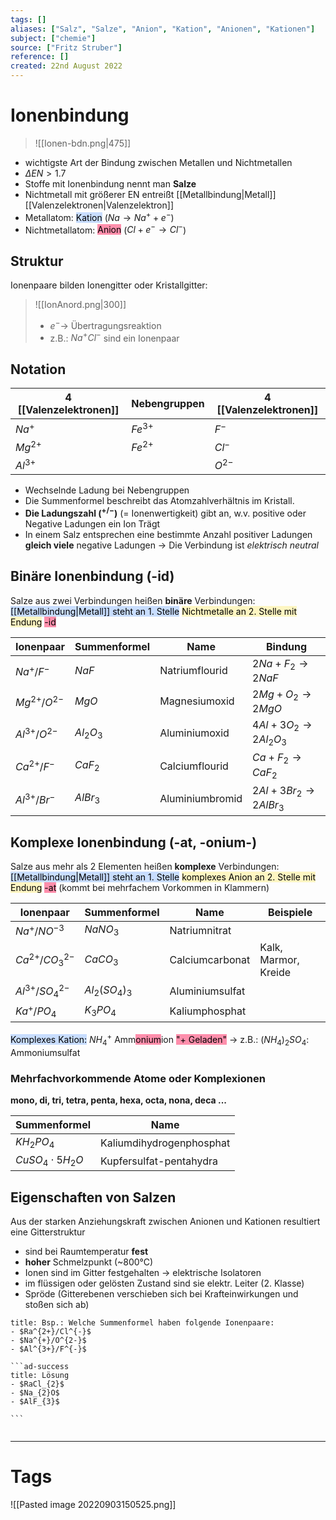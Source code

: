```yaml
---
tags: []
aliases: ["Salz", "Salze", "Anion", "Kation", "Anionen", "Kationen"]
subject: ["chemie"]
source: ["Fritz Struber"]
reference: []
created: 22nd August 2022
---
```


# Ionenbindung
>![[Ionen-bdn.png|475]]
- wichtigste Art der Bindung zwischen Metallen und Nichtmetallen
- $\Delta EN > 1.7$
- Stoffe mit Ionenbindung nennt man **Salze**
- Nichtmetall mit größerer EN entreißt [[Metallbindung|Metall]] [[Valenzelektronen|Valenzelektron]]
- Metallatom: <mark style="background: #ADCCFFA6;">Kation</mark> ($Na\longrightarrow Na^{+}+e^{-}$)
- Nichtmetallatom: <mark style="background: #FF5582A6;">Anion</mark> ($Cl+e^{-}\longrightarrow Cl^{-}$)

## Struktur
Ionenpaare bilden Ionengitter  oder Kristallgitter:
>![[IonAnord.png|300]]
> - $e^{-} \rightarrow$  Übertragungsreaktion
> - z.B.: $Na^{+}Cl^{-}$ sind ein Ionenpaar

## Notation
|  4 [[Valenzelektronen]] | Nebengruppen |  4 [[Valenzelektronen]] |
| -------------------- | ------------ | --------------------- |
| $Na^{+}$             | $Fe^{3+}$    | $F^{-}$               |
| $Mg^{2+}$            | $Fe^{2+}$    | $Cl^{-}$              |
| $Al^{3+}$            |              | $O^{2-}$              |
- Wechselnde Ladung bei Nebengruppen
- Die Summenformel beschreibt das Atomzahlverhältnis im Kristall.
- **Die Ladungszahl ($^{+/-}$)** (= Ionenwertigkeit) gibt an, w.v. positive oder Negative Ladungen ein Ion Trägt
- In einem Salz entsprechen eine bestimmte Anzahl positiver Ladungen **gleich viele** negative Ladungen $\rightarrow$ Die Verbindung ist *elektrisch neutral*

## Binäre Ionenbindung (-id)
Salze aus zwei Verbindungen heißen **binäre** Verbindungen:
<mark style="background: #ADCCFFA6;">[[Metallbindung|Metall]] steht an 1. Stelle</mark>
<mark style="background: #FFF3A3A6;">Nichtmetalle an 2. Stelle mit Endung</mark> <mark style="background: #FF5582A6;">-id</mark> 

| Ionenpaar        | Summenformel  | Name            | Bindung                                  |
| ---------------- | ------------- | --------------- | ---------------------------------------- |
| $Na^{+}/F^{-}$   | $NaF$         | Natriumflourid  | $2Na+F_{2}\longrightarrow 2NaF$          |
| $Mg^{2+}/O^{2-}$ | $MgO$         | Magnesiumoxid   | $2Mg+O_{2}\longrightarrow 2MgO$          |
| $Al^{3+}/O^{2-}$ | $Al_{2}O_{3}$ | Aluminiumoxid   | $4Al+3O_{2}\longrightarrow 2Al_{2}O_{3}$ |
| $Ca^{2+}/F^{-}$  | $CaF_2$       | Calciumflourid  | $Ca+F_{2}\longrightarrow CaF_{2}$        |
| $Al^{3+}/Br^{-}$ | $AlBr_{3}$    | Aluminiumbromid | $2Al + 3Br_2\longrightarrow 2AlBr_{3}$                                        |

## Komplexe Ionenbindung (-at, -onium-)
Salze aus mehr als 2 Elementen heißen **komplexe** Verbindungen:
<mark style="background: #ADCCFFA6;">[[Metallbindung|Metall]] steht an 1. Stelle</mark>
<mark style="background: #FFF3A3A6;">komplexes Anion an 2. Stelle mit Endung</mark> <mark style="background: #FF5582A6;">-at</mark> (kommt bei mehrfachem Vorkommen in Klammern)

| Ionenpaar             | Summenformel         | Name            | Beispiele            |
| --------------------- | -------------------- | --------------- | -------------------- |
| $Na^{+}/NO^{-3}$      | $NaNO_{3}$           | Natriumnitrat   |                      |
| $Ca^{2+}/CO^{2-}_{3}$ | $CaCO_{3}$           | Calciumcarbonat | Kalk, Marmor, Kreide |
| $Al^{3+}/SO^{2-}_{4}$ | $Al_{2}(SO_{4})_{3}$ | Aluminiumsulfat |                      |
| $Ka^{+}/PO_{4}$       | $K_{3}PO_{4}$        | Kaliumphosphat  |                      |

<mark style="background: #ADCCFFA6;">Komplexes Kation:</mark> $NH_{4}^{+}$ Amm<mark style="background: #FF5582A6;">onium</mark>ion <mark style="background: #FF5582A6;">"+ Geladen"</mark> 
$\rightarrow$ z.B.: $(NH_{4})_{2}SO_{4}$: Ammoniumsulfat

### Mehrfachvorkommende Atome oder Komplexionen
**mono, di, tri, tetra, penta, hexa, octa, nona, deca ...**

| Summenformel            | Name                     |
| ----------------------- | ------------------------ |
| $KH_{2}PO_{4}$          | Kaliumdihydrogenphosphat |
| $CuSO_{4}\cdot 5H_{2}O$ | Kupfersulfat-pentahydra  |

## Eigenschaften von Salzen
Aus der starken Anziehungskraft zwischen Anionen und Kationen resultiert eine Gitterstruktur
- sind bei Raumtemperatur **fest**
- **hoher** Schmelzpunkt (~800°C)
- Ionen sind im Gitter festgehalten $\rightarrow$ elektrische Isolatoren
- im flüssigen oder gelösten Zustand sind sie elektr. Leiter (2. Klasse)
- Spröde (Gitterebenen verschieben sich bei Krafteinwirkungen und stoßen sich ab)

````ad-example
title: Bsp.: Welche Summenformel haben folgende Ionenpaare:
- $Ra^{2+}/Cl^{-}$
- $Na^{+}/O^{2-}$
- $Al^{3+}/F^{-}$

```ad-success
title: Lösung
- $RaCl_{2}$
- $Na_{2}O$
- $AlF_{3}$

```


````

---
# Tags
![[Pasted image 20220903150525.png]]
